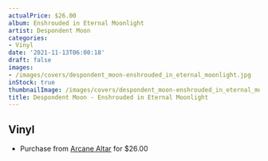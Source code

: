 ```yaml
---
actualPrice: $26.00
album: Enshrouded in Eternal Moonlight
artist: Despondent Moon
categories:
- Vinyl
date: '2021-11-13T06:00:18'
draft: false
images:
- /images/covers/despondent_moon-enshrouded_in_eternal_moonlight.jpg
inStock: true
thumbnailImage: /images/covers/despondent_moon-enshrouded_in_eternal_moonlight-thumb.jpg
title: Despondent Moon - Enshrouded in Eternal Moonlight
---
```


## Vinyl
* Purchase from [Arcane Altar](https://arcanealtar.bigcartel.com/product/despondent-moon-enshrouded-in-eternal-moonlight-12-lp) for $26.00
